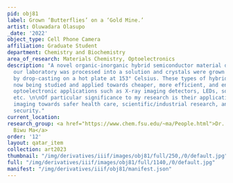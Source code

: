 ```yaml
---
pid: obj81
label: Grown ‘Butterflies’ on a ‘Gold Mine.’
artist: Oluwadara Olasupo
_date: '2022'
object_type: Cell Phone Camera
affiliation: Graduate Student
department: Chemistry and Biochemistry
area_of_research: Materials Chemistry, Optoelectronics
description: "A novel organic-inorganic hybrid semiconductor material developed in
  our laboratory was processed into a solution and crystals were grown from this solution
  by drop-casting on a hot plate at 153° Celsius. These types of hybrid crystals are
  now being studied and applied towards cheaper, more efficient, and environmentally-friendly
  optoelectronic applications such as X-ray imaging detectors, LEDs, solar cells,
  etc. \n\nOf particular significance to my research is their application in X-ray
  imaging towards safer health care, scientific/industrial research, and national
  security."
current_location:
research_group: <a href="https://www.chem.fsu.edu/~ma/People.html">Dr.
  Biwu Ma</a>
order: '12'
layout: qatar_item
collection: art2023
thumbnail: "/img/derivatives/iiif/images/obj81/full/250,/0/default.jpg"
full: "/img/derivatives/iiif/images/obj81/full/1140,/0/default.jpg"
manifest: "/img/derivatives/iiif/obj81/manifest.json"
---
```

